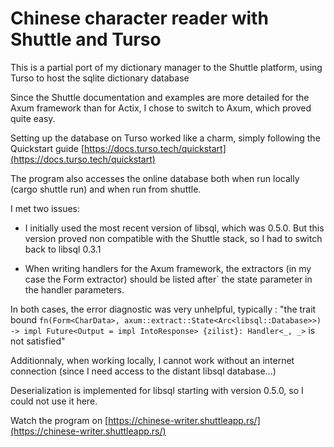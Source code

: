 # Chinese character reader with Shuttle and Turso

This is a partial port of my dictionary manager to the Shuttle platform, using Turso to host the sqlite dictionary database

Since the Shuttle documentation and examples are more detailed for the Axum framework than for Actix, I chose to switch to Axum, which proved quite easy.

Setting up the database on Turso worked like a charm, simply following the Quickstart guide [https://docs.turso.tech/quickstart](https://docs.turso.tech/quickstart)

The program also accesses the online database both when run locally (cargo shuttle run) and when run from shuttle.

I met two issues:

- I initially used the most recent version of libsql, which was 0.5.0. But this version proved non compatible with the Shuttle stack, so I had to switch back to libsql 0.3.1

- When writing handlers for the Axum framework, the extractors (in my case the Form extractor) should be listed after` the state parameter in the handler parameters.

In both cases, the error diagnostic was very unhelpful, typically :
"the trait bound `fn(Form<CharData>, axum::extract::State<Arc<libsql::Database>>) -> impl Future<Output = impl IntoResponse> {zilist}: Handler<_, _>` is not satisfied"

Additionnaly, when working locally, I cannot work without an internet connection (since I need access to the distant libsql database...)

Deserialization is implemented for libsql starting with version 0.5.0, so I could not use it here.

Watch the program on [https://chinese-writer.shuttleapp.rs/](https://chinese-writer.shuttleapp.rs/)
